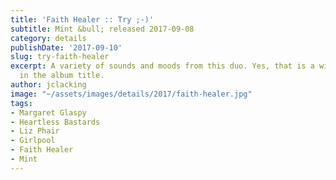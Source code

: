 ```yaml
---
title: 'Faith Healer :: Try ;-)'
subtitle: Mint &bull; released 2017-09-08
category: details
publishDate: '2017-09-10'
slug: try-faith-healer
excerpt: A variety of sounds and moods from this duo. Yes, that is a winky emoticon
  in the album title.
author: jclacking
image: "~/assets/images/details/2017/faith-healer.jpg"
tags:
- Margaret Glaspy
- Heartless Bastards
- Liz Phair
- Girlpool
- Faith Healer
- Mint
---
```


